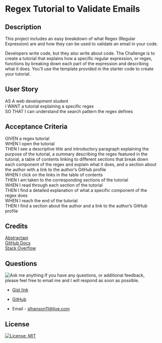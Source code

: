 # Regex Tutorial to Validate Emails  

## Description  
This project includes an easy breakdown of what Regex (Regular Expression) are and how they can be used to validate an email in your code.  

Developers write code, but they also write about code. The Challenge is to create a tutorial that explains how a specific regular expression, or regex, functions by breaking down each part of the expression and describing what it does. You'll use the template provided in the starter code to create your tutorial.  

## User Story
AS A web development student  
I WANT a tutorial explaining a specific regex  
SO THAT I can understand the search pattern the regex defines  
## Acceptance Criteria  
GIVEN a regex tutorial  
WHEN I open the tutorial  
THEN I see a descriptive title and introductory paragraph explaining the purpose of the tutorial, a summary describing the regex featured in the tutorial, a table of contents linking to different sections that break down each component of the regex and explain what it does, and a section about the author with a link to the author’s GitHub profile  
WHEN I click on the links in the table of contents  
THEN I am taken to the corresponding sections of the tutorial  
WHEN I read through each section of the tutorial  
THEN I find a detailed explanation of what a specific component of the regex does  
WHEN I reach the end of the tutorial  
THEN I find a section about the author and a link to the author’s GitHub profile  

## Credits
[Abstractapi](https://www.abstractapi.com/guides/email-validation-regex-javascript)  
[GitHub Docs](https://docs.github.com/en/get-started/writing-on-github/getting-started-with-writing-and-formatting-on-github/basic-writing-and-formatting-syntax)  
[Stack Overflow](https://stackoverflow.com/?newreg=67d94556b887449fa2885dadf54a5439) 

## Questions  
![Ask me anything](https://img.shields.io/badge/Ask%20me-anything-1abc9c.svg)
If you have any questions, or additional feedback, please feel free to email me and I will respond as soon as possible.

* [Gist link](https://github.com/Sheila-Ha/Regex/blob/main/gist-template.md)  
* [GitHub](https://github.com/Sheila-Ha)

* Email - slhanson11@live.com

## License 
[![License: MIT](https://img.shields.io/badge/License-MIT-yellow.svg)](https://opensource.org/licenses/MIT)
